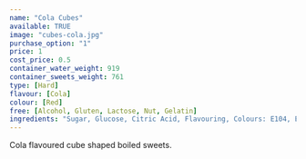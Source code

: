 ```yaml
---
name: "Cola Cubes"
available: TRUE
image: "cubes-cola.jpg"
purchase_option: "1"
price: 1
cost_price: 0.5
container_water_weight: 919
container_sweets_weight: 761
type: [Hard]
flavour: [Cola]
colour: [Red]
free: [Alcohol, Gluten, Lactose, Nut, Gelatin]
ingredients: "Sugar, Glucose, Citric Acid, Flavouring, Colours: E104, E120"
---
```

Cola flavoured cube shaped boiled sweets.